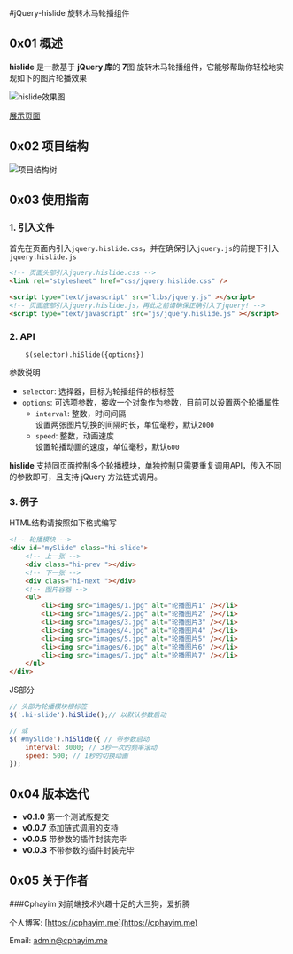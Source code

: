 
#jQuery-hislide 旋转木马轮播组件

## 0x01 概述
**hislide** 是一款基于 **jQuery 库**的 **7**图 旋转木马轮播组件，它能够帮助你轻松地实现如下的图片轮播效果

![hislide效果图](http://ofwf89b21.bkt.clouddn.com/hislide.png)

[展示页面](http://cphayim.oschina.io/slider/)


## 0x02 项目结构

![项目结构树](http://ofwf89b21.bkt.clouddn.com/path1.png)

## 0x03 使用指南

### 1. 引入文件

首先在页面内引入`jquery.hislide.css`，并在确保引入`jquery.js`的前提下引入`jquery.hislide.js`

```html
<!-- 页面头部引入jquery.hislide.css -->
<link rel="stylesheet" href="css/jquery.hislide.css" />

<script type="text/javascript" src="libs/jquery.js" ></script>
<!-- 页面底部引入jquery.hislide.js，再此之前请确保正确引入了jquery! -->
<script type="text/javascript" src="js/jquery.hislide.js" ></script>
```

### 2. API 

```
	$(selector).hiSlide({options})
```

参数说明

* `selector`: 选择器，目标为轮播组件的根标签
* `options`: 可选项参数，接收一个对象作为参数，目前可以设置两个轮播属性
	* `interval`: 整数，时间间隔<br />设置两张图片切换的间隔时长，单位毫秒，默认`2000`
	* `speed`: 整数，动画速度<br />设置轮播动画的速度，单位毫秒，默认`600`

**hislide** 支持同页面控制多个轮播模块，单独控制只需要重复调用API，传入不同的参数即可，且支持 jQuery 方法链式调用。

### 3. 例子

HTML结构请按照如下格式编写

```html
<!-- 轮播模块 -->
<div id="mySlide" class="hi-slide">
	<!-- 上一张 -->
	<div class="hi-prev "></div>
	<!-- 下一张 -->
	<div class="hi-next "></div>
	<!-- 图片容器 -->
	<ul>
		<li><img src="images/1.jpg" alt="轮播图片1" /></li>
		<li><img src="images/2.jpg" alt="轮播图片2" /></li>
		<li><img src="images/3.jpg" alt="轮播图片3" /></li>
		<li><img src="images/4.jpg" alt="轮播图片4" /></li>
		<li><img src="images/5.jpg" alt="轮播图片5" /></li>
		<li><img src="images/6.jpg" alt="轮播图片6" /></li>
		<li><img src="images/7.jpg" alt="轮播图片7" /></li>
	</ul>
</div>
```

JS部分
```javascript
// 头部为轮播模块根标签
$('.hi-slide').hiSlide();// 以默认参数启动

// 或
$('#mySlide').hiSlide({ // 带参数启动
	interval: 3000; // 3秒一次的频率滚动
	speed: 500; // 1秒的切换动画
});
```

## 0x04 版本迭代

* **v0.1.0** 第一个测试版提交
* **v0.0.7** 添加链式调用的支持
* **v0.0.5** 带参数的插件封装完毕
* **v0.0.3** 不带参数的插件封装完毕


## 0x05 关于作者

###Cphayim
对前端技术兴趣十足的大三狗，爱折腾

个人博客: [https://cphayim.me](https://cphayim.me)

Email: admin@cphayim.me


